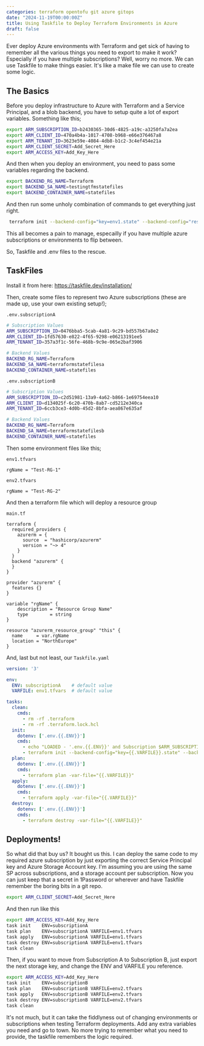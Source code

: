 ```yaml
---
categories: terraform opentofu git azure gitops 
date: "2024-11-19T00:00:00Z"
title: Using Taskfile to Deploy Terraform Environments in Azure
draft: false
---
```


Ever deploy Azure environments with Terraform and get sick of having to remember all the various things you need to export to make it work? Especially if you have multiple subscriptions? Well, worry no more. We can use Taskfile to make things easier. It's like a make file we can use to create some logic.


## The Basics

Before you deploy infrastructure to Azure with Terraform and a Service Principal, and a blob backend, you have to setup quite a lot of export variables. Something like this;

```bash
export ARM_SUBSCRIPTION_ID=b2430365-30d6-4825-a19c-a3250fa7a2ea
export ARM_CLIENT_ID=470a4b4a-1017-4708-b968-e66e376467a8
export ARM_TENANT_ID=3623e59e-4084-4db8-b1c2-3c4ef454e21a
export ARM_CLIENT_SECRET=Add_Secret_Here
export ARM_ACCESS_KEY=Add_Key_Here
```

And then when you deploy an environment,  you need to pass some variables regarding the backend. 

```bash
export BACKEND_RG_NAME=Terraform
export BACKEND_SA_NAME=testingtfmstatefiles
export BACKEND_CONTAINER_NAME=statefiles
```


And then run some unholy combination of commands to get everything just right.

```bash
 terraform init --backend-config="key=env1.state" --backend-config="resource_group_name=$BACKEND_RG_NAME" --backend-config="storage_account_name=$BACKEND_SA_NAME" --backend-config="container_name=$BACKEND_CONTAINER_NAME"

```

This all becomes a pain to manage, especailly if you have multiple azure subscriptions or environments to flip between.

So, Taskfile and .env files to the rescue.

## TaskFiles

Install it from here: https://taskfile.dev/installation/


Then, create some files to represent two Azure subscriptions (these are made up, use your own existing setup!);


```.env.subscriptionA```
```bash
# Subscription Values
ARM_SUBSCRIPTION_ID=0476bba5-5cab-4a81-9c29-bd557b67a8e2
ARM_CLIENT_ID=1fd57630-e822-4f65-9298-e06213191ee5
ARM_TENANT_ID=357a3f1c-56fe-468b-9c9e-065e2baf3906

# Backend Values
BACKEND_RG_NAME=Terraform
BACKEND_SA_NAME=terraformstatefilesa
BACKEND_CONTAINER_NAME=statefiles
```
```.env.subscriptionB```
```bash
# Subscription Values
ARM_SUBSCRIPTION_ID=c2d51981-13a9-4a62-b866-1e69754eea10
ARM_CLIENT_ID=d134025f-6c20-470b-8ab7-cd5212e340ca
ARM_TENANT_ID=6ccb3ce3-4d0b-45d2-8bfa-aea867e635af

# Backend Values
BACKEND_RG_NAME=Terraform
BACKEND_SA_NAME=terraformstatefilesb
BACKEND_CONTAINER_NAME=statefiles
```

Then some environment files like this;

```env1.tfvars```
```hcl
rgName = "Test-RG-1"
```

```env2.tfvars```
```hcl
rgName = "Test-RG-2"
```

And then a terraform file which will deploy a resource group

```main.tf```
```hcl
terraform {
  required_providers {
    azurerm = {
      source  = "hashicorp/azurerm"
      version = "~> 4"
    }
  }
  backend "azurerm" {
  }
}

provider "azurerm" {
  features {}
}

variable "rgName" {
    description = "Resource Group Name"
    type        = string
}

resource "azurerm_resource_group" "this" {
  name     = var.rgName
  location = "NorthEurope"
}
```

And, last but not least, our ```Taskfile.yaml```
```yml
version: '3'

env:
  ENV: subscriptionA    # default value
  VARFILE: env1.tfvars  # default value

tasks:
  clean:
    cmds:
      - rm -rf .terraform
      - rm -rf .terraform.lock.hcl
  init:
    dotenv: ['.env.{{.ENV}}']
    cmds:
      - echo "LOADED - '.env.{{.ENV}}' and Subscription $ARM_SUBSCRIPTION_ID and File {{.VARFILE}} BERG $BACKEND_RG_NAME $BACKEND_SA_NAME $BACKEND_CONTAINER_NAME"
      - terraform init --backend-config="key={{.VARFILE}}.state" --backend-config="resource_group_name=$BACKEND_RG_NAME" --backend-config="storage_account_name=$BACKEND_SA_NAME" --backend-config="container_name=$BACKEND_CONTAINER_NAME"
  plan:
    dotenv: ['.env.{{.ENV}}']
    cmds:
      - terraform plan -var-file="{{.VARFILE}}"
  apply:
    dotenv: ['.env.{{.ENV}}']
    cmds:
      - terraform apply -var-file="{{.VARFILE}}"
  destroy:
    dotenv: ['.env.{{.ENV}}']
    cmds:
      - terraform destroy -var-file="{{.VARFILE}}"
```

## Deployments!

So what did that buy us? It bought us this. I can deploy the same code to my required azure subscription by just exporting the correct Service Principal key and Azure Storage Account key. I'm assuming you are using the same SP across subscriptions, and a storage account per subscription. Now you can just keep that a secret in 1Password or wherever and have Taskfile remember the boring bits in a git repo.

```bash
export ARM_CLIENT_SECRET=Add_Secret_Here
```

And then run like this

```bash
export ARM_ACCESS_KEY=Add_Key_Here
task init    ENV=subscriptionA
task plan    ENV=subscriptionA VARFILE=env1.tfvars
task apply   ENV=subscriptionA VARFILE=env1.tfvars
task destroy ENV=subscriptionA VARFILE=env1.tfvars
task clean
```


Then, if you want to move from Subscription A to Subscription B, just export the next storage key, and change the ENV and VARFILE you reference. 
```bash
export ARM_ACCESS_KEY=Add_Key_Here
task init    ENV=subscriptionB
task plan    ENV=subscriptionB VARFILE=env2.tfvars
task apply   ENV=subscriptionB VARFILE=env2.tfvars
task destroy ENV=subscriptionB VARFILE=env2.tfvars
task clean
```

It's not much, but it can take the fiddlyness out of changing environments or subscriptions when testing Terraform deployments. Add any extra variables you need and go to town. No more trying to remember what you need to provide, the taskfile remembers the logic required.